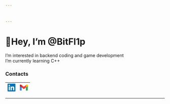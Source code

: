 ```yaml
---


---
```


<h1 id="👋hey-i’m-bitfl1p">👋Hey, I’m @BitFl1p</h1>
<p>I’m interested in backend coding and game development<br>
I’m currently learning C++</p>
<h3 id="contacts">Contacts</h3>

<table>
<thead>
<tr>
<th><a href="https://www.linkedin.com/in/b1tfl1p/"><img src="https://github.com/BitFl1p/BitFl1p/blob/master/Resources/linkedin.png" width="25"></a></th>
<th><a href="mailto:jumiciobi@gmail.com"><img src="https://github.com/BitFl1p/BitFl1p/blob/master/Resources/Gmail.png" width="25"></a></th>
</tr>
</thead>
<tbody></tbody>
</table><hr>


